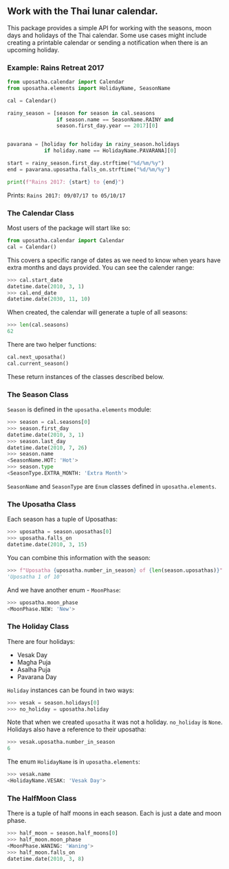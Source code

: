 ## Work with the Thai lunar calendar.

This package provides a simple API for working with the seasons, moon days and holidays of the Thai calendar. Some use cases might include creating a printable calendar or sending a notification when there is an upcoming holiday.


### Example: Rains Retreat 2017
```py
from uposatha.calendar import Calendar
from uposatha.elements import HolidayName, SeasonName

cal = Calendar()

rainy_season = [season for season in cal.seasons
                if season.name == SeasonName.RAINY and
                season.first_day.year == 2017][0]


pavarana = [holiday for holiday in rainy_season.holidays
            if holiday.name == HolidayName.PAVARANA][0]

start = rainy_season.first_day.strftime("%d/%m/%y")
end = pavarana.uposatha.falls_on.strftime("%d/%m/%y")

print(f"Rains 2017: {start} to {end}")
```
Prints: `Rains 2017: 09/07/17 to 05/10/17`

### The Calendar Class

Most users of the package will start like so:

```python
from uposatha.calendar import Calendar
cal = Calendar()
```

This covers a specific range of dates as we need to know when years have extra months and days provided. You can see the calender range:

```python
>>> cal.start_date
datetime.date(2010, 3, 1)
>>> cal.end_date
datetime.date(2030, 11, 10)
```

When created, the calendar will generate a tuple of all seasons:

```python
>>> len(cal.seasons)
62
```

There are two helper functions:

```python
cal.next_uposatha()
cal.current_season()
```

These return instances of the classes described below.

### The Season Class

`Season` is defined in the `uposatha.elements` module:

```python
>>> season = cal.seasons[0]
>>> season.first_day
datetime.date(2010, 3, 1)
>>> season.last_day
datetime.date(2010, 7, 26)
>>> season.name
<SeasonName.HOT: 'Hot'>
>>> season.type
<SeasonType.EXTRA_MONTH: 'Extra Month'>
```

`SeasonName` and `SeasonType` are `Enum` classes defined in `uposatha.elements`.

### The Uposatha Class

Each season has a tuple of Uposathas:

```python
>>> uposatha = season.uposathas[0]
>>> uposatha.falls_on
datetime.date(2010, 3, 15)
```

You can combine this information with the season:

```python
>>> f"Uposatha {uposatha.number_in_season} of {len(season.uposathas)}"
'Uposatha 1 of 10'
```

And we have another enum - `MoonPhase`:

```python
>>> uposatha.moon_phase
<MoonPhase.NEW: 'New'>
```

### The Holiday Class

There are four holidays:

- Vesak Day
- Magha Puja
- Asalha Puja
- Pavarana Day

`Holiday` instances can be found in two ways:

```python
>>> vesak = season.holidays[0]
>>> no_holiday = uposatha.holiday
```

Note that when we created `uposatha` it was not a holiday. `no_holiday` is `None`. Holidays also have a reference to their uposatha:

```python
>>> vesak.uposatha.number_in_season
6
```

The enum `HolidayName` is in `uposatha.elements`:

```python
>>> vesak.name
<HolidayName.VESAK: 'Vesak Day'>
```

### The HalfMoon Class

There is a tuple of half moons in each season. Each is just a date and moon phase.

```python
>>> half_moon = season.half_moons[0]
>>> half_moon.moon_phase
<MoonPhase.WANING: 'Waning'>
>>> half_moon.falls_on
datetime.date(2010, 3, 8)
```